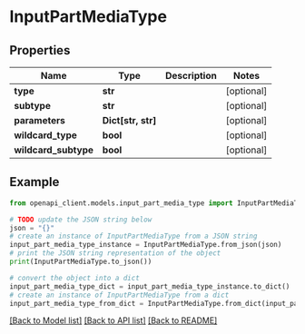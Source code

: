 # InputPartMediaType


## Properties

Name | Type | Description | Notes
------------ | ------------- | ------------- | -------------
**type** | **str** |  | [optional] 
**subtype** | **str** |  | [optional] 
**parameters** | **Dict[str, str]** |  | [optional] 
**wildcard_type** | **bool** |  | [optional] 
**wildcard_subtype** | **bool** |  | [optional] 

## Example

```python
from openapi_client.models.input_part_media_type import InputPartMediaType

# TODO update the JSON string below
json = "{}"
# create an instance of InputPartMediaType from a JSON string
input_part_media_type_instance = InputPartMediaType.from_json(json)
# print the JSON string representation of the object
print(InputPartMediaType.to_json())

# convert the object into a dict
input_part_media_type_dict = input_part_media_type_instance.to_dict()
# create an instance of InputPartMediaType from a dict
input_part_media_type_from_dict = InputPartMediaType.from_dict(input_part_media_type_dict)
```
[[Back to Model list]](../README.md#documentation-for-models) [[Back to API list]](../README.md#documentation-for-api-endpoints) [[Back to README]](../README.md)


